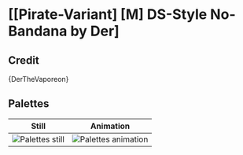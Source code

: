 # [\[Pirate-Variant\] \[M\] DS-Style No-Bandana by Der]

## Credit

{DerTheVaporeon}
	
## Palettes

| Still | Animation |
| :---: | :-------: |
| ![Palettes still](./Palettes_000.png) | ![Palettes animation](./Palettes.gif) |
